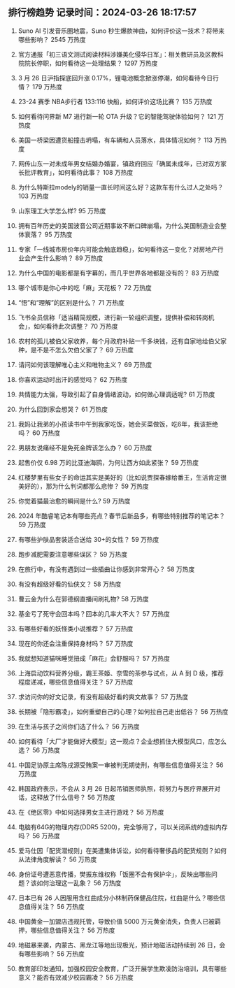 
## 排行榜趋势 记录时间：2024-03-26 18:17:57
  
  1. Suno AI 引发音乐圈地震，Suno 秒生爆款神曲，如何评价这一技术？将带来哪些影响？ 2545 万热度
    
  2. 官方通报「初三语文测试阅读材料涉嫌美化侵华日军」：相关教研员及区教科院院长停职，如何看待这一处理结果？ 1297 万热度
    
  3. 3 月 26 日沪指探底回升涨 0.17%，锂电池概念掀涨停潮，如何看待今日行情？ 179 万热度
    
  4. 23-24 赛季 NBA步行者 133:116 快船，如何评价这场比赛？ 135 万热度
    
  5. 如何看待问界新 M7 进行新一轮 OTA 升级？它的智能驾驶体验如何？ 121 万热度
    
  6. 美国一桥梁因遭货船撞击坍塌，有车辆和人员落水，具体情况如何？ 113 万热度
    
  7. 网传山东一对未成年男女结婚办婚宴，镇政府回应「确属未成年，已对双方家长批评教育」，如何看待此事？ 108 万热度
    
  8. 为什么特斯拉modely的销量一直长时间这么好？这款车有什么过人之处吗？ 103 万热度
    
  9. 山东理工大学怎么样? 95 万热度
    
  10. 拥有百年历史的美国波音公司近期事故不断口碑崩塌，为什么美国制造业会整体衰落？ 95 万热度
    
  11. 专家「一线城市房价年内可能会触底趋稳」，如何看待这一变化？对房地产行业会产生什么影响？ 89 万热度
    
  12. 为什么中国的电影都是有字幕的，而几乎世界各地都是没有的？ 83 万热度
    
  13. 哪个城市是你心中的吃「麻」天花板？ 72 万热度
    
  14. “悟”和“理解”的区别是什么？ 71 万热度
    
  15. 飞书全员信称「适当精简规模，进行新一轮组织调整，提供补偿和转岗机会」，如何看待此次调整？ 70 万热度
    
  16. 农村的孤儿被伯父家收养，每个月政府补贴一千多块钱，还有自家地给伯父家种，是不是不怎么欠伯父家了？ 69 万热度
    
  17. 请问如何该理解唯心主义和唯物主义？ 69 万热度
    
  18. 你喜欢运动时出汗的感觉吗？ 62 万热度
    
  19. 共情能力太强，导致引起了自身情绪波动，如何做心理调适呢? 61 万热度
    
  20. 为什么回到家会想哭？ 61 万热度
    
  21. 我妈让我弟的小孩读书中午到我家吃饭，她会买菜做饭，吃6年，我该拒绝吗？ 60 万热度
    
  22. 男朋友说痛经不是免死金牌该怎么办？ 60 万热度
    
  23. 起售价仅 6.98 万的比亚迪海鸥，为何让西方如此紧张？ 59 万热度
    
  24. 红楼梦里有些女子的命运其实是美好的（比如说贾探春嫁给番王，生活肯定很美好的），那为什么判词都那么悲惨？ 59 万热度
    
  25. 你觉着猫最治愈的瞬间是什么? 59 万热度
    
  26. 2024 年酷睿笔记本有哪些亮点？春节后新品多，有哪些特别推荐的笔记本？ 59 万热度
    
  27. 有哪些护肤品套装适合送给 30+的女性？ 59 万热度
    
  28. 跑步减肥需要注意哪些误区？ 59 万热度
    
  29. 在旅行中，有没有遇到过一些插曲让你感到非常开心？ 58 万热度
    
  30. 有没有超级好看的仙侠文？ 58 万热度
    
  31. 曹云金为什么在郭德纲直播间刷礼物? 58 万热度
    
  32. 基金亏了死守会回本吗？回本的几率大不大？ 57 万热度
    
  33. 有哪些好看的妖怪类小说推荐？ 57 万热度
    
  34. 现在的你还会注重保持身材吗？ 57 万热度
    
  35. 我就想知道猫咪睡觉扭成「麻花」会舒服吗？ 57 万热度
    
  36. 上海启动饮料营养分级，霸王茶姬、奈雪的茶参与试点，从 A 到 D 级，推荐程度递减，哪些信息值得关注？ 57 万热度
    
  37. 求访问你的好文记录，有没有超级好看的爽文故事？ 57 万热度
    
  38. 长期被「隐形霸凌」，如何重塑自己的心理？如何拉自己走出低谷？ 56 万热度
    
  39. 在生活与孩子之间你们选了什么？ 56 万热度
    
  40. 如何看待「大厂才能做好大模型」这一观点？企业想抓住大模型风口，应怎么选？ 56 万热度
    
  41. 中国足协原主席陈戌源受贿案一审被判无期徒刑，有哪些信息值得关注？ 56 万热度
    
  42. 韩国政府表示，不会从 3 月 26 日起吊销医师执照，将努力与医疗界展开对话，这释放了什么信号？ 56 万热度
    
  43. 在《绝区零》中如何选择男女主进行游戏？ 56 万热度
    
  44. 电脑有64G的物理内存(DDR5 5200)，完全够用了，可以关闭系统的虚拟内存吗？ 56 万热度
    
  45. 爱马仕因「配货潜规则」在美遭集体诉讼，如何看待奢侈品的配货规则？如何从法律角度解读？ 56 万热度
    
  46. 身份证号遭恶意传播，樊振东维权称「饭圈不会有保护伞」，反映出哪些问题？该如何治理这一乱象？ 56 万热度
    
  47. 日本已有 26 人因服用含红曲成分小林制药保健品住院，红曲是什么？哪些信息值得关注？ 56 万热度
    
  48. 中国黄金一加盟店违规托管，导致价值 5000 万元黄金消失，负责人已被羁押，哪些信息值得关注？ 56 万热度
    
  49. 地磁暴来袭，内蒙古、黑龙江等地出现极光，预计地磁活动持续到 26 日，会有哪些影响？ 56 万热度
    
  50. 教育部印发通知，加强校园安全教育，广泛开展学生欺凌防治培训，具有哪些意义？能否有效减少校园霸凌？ 56 万热度
    
